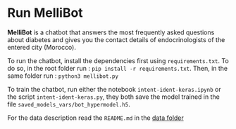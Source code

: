 # Run MelliBot
**MelliBot** is a chatbot that answers the most frequently asked questions about diabetes and gives you the contact details of endocrinologists of the entered city (Morocco).
 
 To run the chatbot, install the dependencies first using `requirements.txt`. To do so, in the root folder run : `pip install -r requirements.txt`. Then, in the same folder run : `python3 mellibot.py`
 
 To train the chatbot, run either the notebook `intent-ident-keras.ipynb` or the script `intent-ident-keras.py`, they both save the model trained in the file `saved_models_vars/bot_hypermodel.h5`.
 
 For the data description read the `README.md` in the [data folder](https://github.com/rahi20/chatbot-project-pfa/tree/main/data)
 
